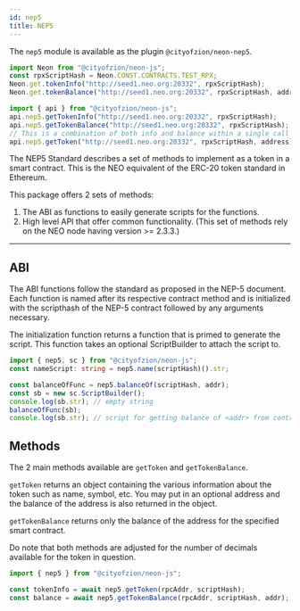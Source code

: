 ```yaml
---
id: nep5
title: NEP5
---
```


The `nep5` module is available as the plugin `@cityofzion/neon-nep5`.

```js
import Neon from "@cityofzion/neon-js";
const rpxScriptHash = Neon.CONST.CONTRACTS.TEST_RPX;
Neon.get.tokenInfo("http://seed1.neo.org:20332", rpxScriptHash);
Neon.get.tokenBalance("http://seed1.neo.org:20332", rpxScriptHash, address);

import { api } from "@cityofzion/neon-js";
api.nep5.getTokenInfo("http://seed1.neo.org:20332", rpxScriptHash);
api.nep5.getTokenBalance("http://seed1.neo.org:20332", rpxScriptHash);
// This is a combination of both info and balance within a single call
api.nep5.getToken("http://seed1.neo.org:20332", rpxScriptHash, address);
```

The NEP5 Standard describes a set of methods to implement as a token in a smart contract. This is the NEO equivalent of the ERC-20 token standard in Ethereum.

This package offers 2 sets of methods:

1. The ABI as functions to easily generate scripts for the functions.
2. High level API that offer common functionality. (This set of methods rely on the NEO node having version >= 2.3.3.)

---

## ABI

The ABI functions follow the standard as proposed in the NEP-5 document. Each function is named after its respective contract method and is initialized with the scripthash of the NEP-5 contract followed by any arguments necessary.

The initialization function returns a function that is primed to generate the script. This function takes an optional ScriptBuilder to attach the script to.

```ts
import { nep5, sc } from "@cityofzion/neon-js";
const nameScript: string = nep5.name(scriptHash)().str;

const balanceOfFunc = nep5.balanceOf(scriptHash, addr);
const sb = new sc.ScriptBuilder();
console.log(sb.str); // empty string
balanceOfFunc(sb);
console.log(sb.str); // script for getting balance of <addr> from contract <scriptHash>
```

## Methods

The 2 main methods available are `getToken` and `getTokenBalance`.

`getToken` returns an object containing the various information about the token such as name, symbol, etc. You may put in an optional address and the balance of the address is also returned in the object.

`getTokenBalance` returns only the balance of the address for the specified smart contract.

Do note that both methods are adjusted for the number of decimals available for the token in question.

```ts
import { nep5 } from "@cityofzion/neon-js";

const tokenInfo = await nep5.getToken(rpcAddr, scriptHash);
const balance = await nep5.getTokenBalance(rpcAddr, scriptHash, addr);
```
